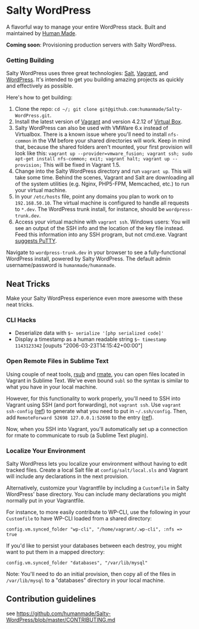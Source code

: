 # Salty WordPress

A flavorful way to manage your entire WordPress stack. Built and maintained by [Human Made](http://hmn.md/).

**Coming soon**: Provisioning production servers with Salty WordPress.

### Getting Building

Salty WordPress uses three great technologies: [Salt](http://saltstack.com/), [Vagrant](http://www.vagrantup.com/), and [WordPress](http://wordpress.org/). It's intended to get you building amazing projects as quickly and effectively as possible.

Here's how to get building:

1. Clone the repo: `cd ~/; git clone git@github.com:humanmade/Salty-WordPress.git`.
1. Install the latest version of [Vagrant](https://www.vagrantup.com/downloads.html) and version 4.2.12 of [Virtual Box](https://www.virtualbox.org/wiki/Download_Old_Builds_4_2).
1. Salty WordPress can also be used with VMWare 6.x instead of Virtualbox. There is a known issue where you'll need to install `nfs-common` in the VM before your shared directories will work. Keep in mind that, because the shared folders aren't mounted, your first provision will look like this: `vagrant up --provider=vmware_fusion; vagrant ssh; sudo apt-get install nfs-common; exit; vagrant halt; vagrant up --provision;` This will be fixed in Vagrant 1.5.
1. Change into the Salty WordPress directory and run `vagrant up`. This will take some time. Behind the scenes, Vagrant and Salt are downloading all of the system utilities (e.g. Nginx, PHP5-FPM, Memcached, etc.) to run your virtual machine.
1. In your `/etc/hosts` file, point any domains you plan to work on to `192.168.50.10`. The virtual machine is configured to handle all requests to `*.dev`. The WordPress trunk install, for instance, should be `wordpress-trunk.dev`.
1. Access your virtual machine with `vagrant ssh`. Windows users: You will see an output of the SSH info and the location of the key file instead. Feed this information into any SSH program, but not cmd.exe. Vagrant [suggests PuTTY](http://docs-v1.vagrantup.com/v1/docs/getting-started/ssh.html).

Navigate to `wordpress-trunk.dev` in your browser to see a fully-functional WordPress install, powered by Salty WordPress. The default admin username/password is `humanmade/humanmade`.

## Neat Tricks

Make your Salty WordPress experience even more awesome with these neat tricks.

### CLI Hacks

 - Deserialize data with `$~ serialize '[php serialized code]'`
 - Display a timestamp as a human readable string `$~ timestamp 1143123342` [ouputs "2006-03-23T14:15:42+00:00"]


### Open Remote Files in Sublime Text

Using couple of neat tools, [rsub](https://github.com/henrikpersson/rsub) and [rmate](https://github.com/textmate/rmate), you can open files located in Vagrant in Sublime Text. We've even bound `subl` so the syntax is similar to what you have in your local machine.

However, for this functionality to work properly, you'll need to SSH into Vagrant using SSH (and port forwarding), not `vagrant ssh`. Use `vagrant ssh-config` ([ref](http://docs.vagrantup.com/v2/cli/ssh_config.html)) to generate what you need to put in `~/.ssh/config`. Then, add `RemoteForward 52698 127.0.0.1:52698` to the entry ([ref](https://github.com/henrikpersson/rsub#ssh-tunneling)).

Now, when you SSH into Vagrant, you'll automatically set up a connection for rmate to communicate to rsub (a Sublime Text plugin).

### Localize Your Environment

Salty WordPress lets you localize your environment without having to edit tracked files. Create a local Salt file at `config/salt/local.sls` and Vagrant will include any declarations in the next provision.

Alternatively, customize your Vagrantfile by including a `Customfile` in Salty WordPress' base directory. You can include many declarations you might normally put in your Vagrantfile.

For instance, to more easily contribute to WP-CLI, use the following in your `Customfile` to have WP-CLI loaded from a shared directory:

`config.vm.synced_folder "wp-cli", "/home/vagrant/.wp-cli", :nfs => true`

If you'd like to persist your databases between each destroy, you might want to put them in a mapped directory:

`config.vm.synced_folder "databases", "/var/lib/mysql"`

Note: You'll need to do an initial provision, then copy all of the files in `/var/lib/mysql` to a "databases" directory in your local machine.

## Contribution guidelines ##

see https://github.com/humanmade/Salty-WordPress/blob/master/CONTRIBUTING.md
